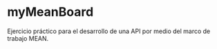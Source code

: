 # myMeanBoard
Ejercicio práctico para el desarrollo de una API por medio del marco de trabajo MEAN.
